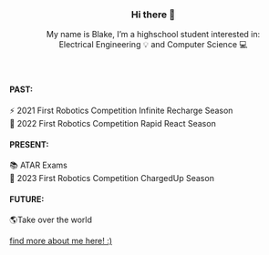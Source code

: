 <header>
<h3 align="center"> Hi there 👋 </h3>

<p align="center"> 
  My name is Blake, I’m a highschool student interested in: <br>
  Electrical Engineering 💡 and Computer Science 💻
</p>
</header>

<!-- past section -->
<h4>
  PAST:
</h4>

<p>
  ⚡ 2021 First Robotics Competition Infinite Recharge Season <br>
  🚊 2022 First Robotics Competition Rapid React Season
</p>

<!-- present section -->
<h4>
  PRESENT:
</h4>

<p>
  📚 ATAR Exams <br>
  🔋 2023 First Robotics Competition ChargedUp Season
</p>

<!-- future section -->
<h4>
  FUTURE:
</h4>

<p>  
  🌎Take over the world
</p>

<div style="center">
  <a href="https://www.youtube.com/watch?v=dQw4w9WgXcQ">find more about me here! :)</a> </center>
</div>
